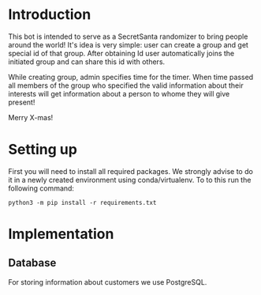 # Introduction
This bot is intended to serve as a SecretSanta randomizer to bring people around the world! It's idea is very simple: user can create a group and get special id of that group. After obtaining Id user automatically joins the initiated group and can share this id with others.

While creating group, admin specifies time for the timer. When time passed all members of the group who specified the valid information about their interests will get information about a person to whome they will give present!

Merry X-mas!

# Setting up
First you will need to install all required packages. We strongly advise to do it in a newly created environment using conda/virtualenv. To to this run the following command:
```
python3 -m pip install -r requirements.txt
```

# Implementation

## Database
For storing information about customers we use PostgreSQL.  